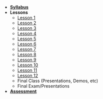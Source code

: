 - **[Syllabus](README.md)**
- **Lessons**
  - [Lesson 1]
  - [Lesson 2]
  - [Lesson 3]
  - [Lesson 4]
  - [Lesson 5]
  - [Lesson 6]
  - [Lesson 7]
  - [Lesson 8]
  - [Lesson 9]
  - [Lesson 10]
  - [Lesson 11]
  - [Lesson 12]
  - Final Class (Presentations, Demos, etc)
  - Final Exam/Presentations
- **[Assessment]**

[Lesson 1]: Lessons/01-Intro-To-Software-Product-Design.md
[Lesson 2]: Lessons/02-Industry-Analysis-(PEST)-And-Ideation.md
[Lesson 3]: Lessons/03-User-Interviews.md
[Lesson 4]: Lessons/04-Email-Fundamentals.md
[Lesson 5]: Lessons/05-Rejection-Therapy-User-Interveiw-Lab.md
[Lesson 6]: Lessons/06-Engaging-Industry-Mentors.md
[Lesson 7]: Lessons/07-Procrastination-And-Work-Life-Balance.md
[Lesson 8]: Lessons/08-Product-Idea-Scope-And-Design.md
[Lesson 9]: Lessons/09-Networking-Events-And-Professionalism.md
[Lesson 10]: Lessons/10-Wireframes.md
[Lesson 11]: Lessons/11-Blog-Post-Peer-Editing.md
[Lesson 12]: Lessons/12-Agile-Methodology-And-Backlog-User-Stories.md
[Assessment]: Lessons/13-Assessment-And-Blogpost.md
